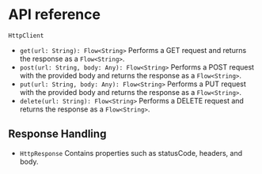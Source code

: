 # API reference

`HttpClient`

- `get(url: String): Flow<String>`
Performs a GET request and returns the response as a `Flow<String>`.
- `post(url: String, body: Any): Flow<String>`
Performs a POST request with the provided body and returns the response as a `Flow<String>`.
- `put(url: String, body: Any): Flow<String>`
Performs a PUT request with the provided body and returns the response as a `Flow<String>`.
- `delete(url: String): Flow<String>`
Performs a DELETE request and returns the response as a `Flow<String>`.

## Response Handling

- `HttpResponse`
Contains properties such as statusCode, headers, and body.

